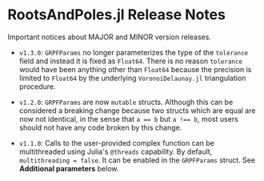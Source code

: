 # RootsAndPoles.jl Release Notes

Important notices about MAJOR and MINOR version releases.

- `v1.3.0`: `GRPFParams` no longer parameterizes the type of the `tolerance` field and instead it is fixed as `Float64`. There is no reason `tolerance` would have been anything other than `Float64` because the precision is limited to `Float64` by the underlying `VoronoiDelaunay.jl` triangulation procedure.

- `v1.2.0`: `GRPFParams` are now `mutable` structs. Although this can be considered a breaking change because two structs which are equal are now not identical, in the sense that `a == b` but `a !== b`, most users should not have any code broken by this change.

- `v1.1.0`: Calls to the user-provided complex function can be multithreaded using Julia's `@threads` capability. By default, `multithreading = false`. It can be enabled in the `GRPFParams` struct. See **Additional parameters** below.
